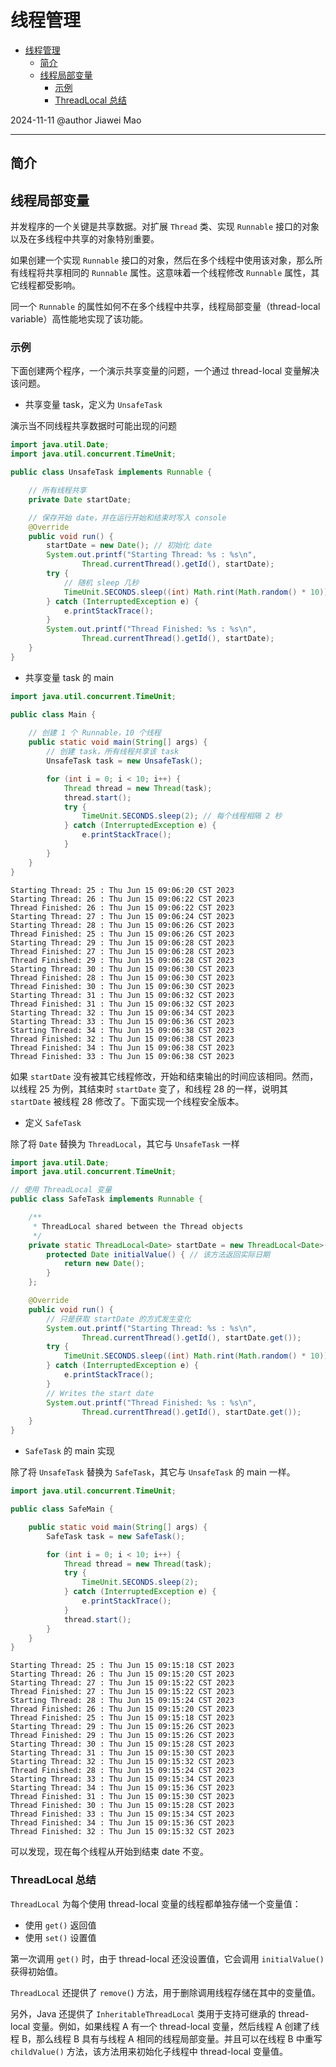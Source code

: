 # 线程管理

- [线程管理](#线程管理)
  - [简介](#简介)
  - [线程局部变量](#线程局部变量)
    - [示例](#示例)
    - [ThreadLocal 总结](#threadlocal-总结)

2024-11-11
@author Jiawei Mao
***

## 简介



## 线程局部变量

并发程序的一个关键是共享数据。对扩展 `Thread` 类、实现 `Runnable` 接口的对象以及在多线程中共享的对象特别重要。

如果创建一个实现 `Runnable` 接口的对象，然后在多个线程中使用该对象，那么所有线程将共享相同的 `Runnable` 属性。这意味着一个线程修改 `Runnable` 属性，其它线程都受影响。

同一个 `Runnable` 的属性如何不在多个线程中共享，线程局部变量（thread-local variable）高性能地实现了该功能。

### 示例

下面创建两个程序，一个演示共享变量的问题，一个通过 thread-local 变量解决该问题。

- 共享变量 task，定义为 `UnsafeTask`

演示当不同线程共享数据时可能出现的问题

```java
import java.util.Date;
import java.util.concurrent.TimeUnit;

public class UnsafeTask implements Runnable {

    // 所有线程共享
    private Date startDate;

    // 保存开始 date，并在运行开始和结束时写入 console
    @Override
    public void run() {
        startDate = new Date(); // 初始化 date
        System.out.printf("Starting Thread: %s : %s\n",
                Thread.currentThread().getId(), startDate);
        try {
	        // 随机 sleep 几秒
            TimeUnit.SECONDS.sleep((int) Math.rint(Math.random() * 10));
        } catch (InterruptedException e) {
            e.printStackTrace();
        }
        System.out.printf("Thread Finished: %s : %s\n",
                Thread.currentThread().getId(), startDate);
    }
}
```

- 共享变量 task 的 main 

```java
import java.util.concurrent.TimeUnit;

public class Main {
    
    // 创建 1 个 Runnable，10 个线程
    public static void main(String[] args) {
        // 创建 task，所有线程共享该 task
        UnsafeTask task = new UnsafeTask();

        for (int i = 0; i < 10; i++) {
            Thread thread = new Thread(task);
            thread.start();
            try {
                TimeUnit.SECONDS.sleep(2); // 每个线程相隔 2 秒
            } catch (InterruptedException e) {
                e.printStackTrace();
            }
        }
    }
}
```

```
Starting Thread: 25 : Thu Jun 15 09:06:20 CST 2023
Starting Thread: 26 : Thu Jun 15 09:06:22 CST 2023
Thread Finished: 26 : Thu Jun 15 09:06:22 CST 2023
Starting Thread: 27 : Thu Jun 15 09:06:24 CST 2023
Starting Thread: 28 : Thu Jun 15 09:06:26 CST 2023
Thread Finished: 25 : Thu Jun 15 09:06:26 CST 2023
Starting Thread: 29 : Thu Jun 15 09:06:28 CST 2023
Thread Finished: 27 : Thu Jun 15 09:06:28 CST 2023
Thread Finished: 29 : Thu Jun 15 09:06:28 CST 2023
Starting Thread: 30 : Thu Jun 15 09:06:30 CST 2023
Thread Finished: 28 : Thu Jun 15 09:06:30 CST 2023
Thread Finished: 30 : Thu Jun 15 09:06:30 CST 2023
Starting Thread: 31 : Thu Jun 15 09:06:32 CST 2023
Thread Finished: 31 : Thu Jun 15 09:06:32 CST 2023
Starting Thread: 32 : Thu Jun 15 09:06:34 CST 2023
Starting Thread: 33 : Thu Jun 15 09:06:36 CST 2023
Starting Thread: 34 : Thu Jun 15 09:06:38 CST 2023
Thread Finished: 32 : Thu Jun 15 09:06:38 CST 2023
Thread Finished: 34 : Thu Jun 15 09:06:38 CST 2023
Thread Finished: 33 : Thu Jun 15 09:06:38 CST 2023
```

如果 `startDate` 没有被其它线程修改，开始和结束输出的时间应该相同。然而，以线程 25 为例，其结束时 `startDate` 变了，和线程 28  的一样，说明其 `startDate` 被线程 28 修改了。下面实现一个线程安全版本。

- 定义 `SafeTask`

除了将 `Date` 替换为 `ThreadLocal`，其它与 `UnsafeTask` 一样

```java
import java.util.Date;
import java.util.concurrent.TimeUnit;

// 使用 ThreadLocal 变量
public class SafeTask implements Runnable {

    /**
     * ThreadLocal shared between the Thread objects
     */
    private static ThreadLocal<Date> startDate = new ThreadLocal<Date>() {
        protected Date initialValue() { // 该方法返回实际日期
            return new Date();
        }
    };

    @Override
    public void run() {
        // 只是获取 startDate 的方式发生变化
        System.out.printf("Starting Thread: %s : %s\n",
                Thread.currentThread().getId(), startDate.get());
        try {
            TimeUnit.SECONDS.sleep((int) Math.rint(Math.random() * 10));
        } catch (InterruptedException e) {
            e.printStackTrace();
        }
        // Writes the start date
        System.out.printf("Thread Finished: %s : %s\n",
                Thread.currentThread().getId(), startDate.get());
    }
}
```

- `SafeTask` 的 main 实现

除了将 `UnsafeTask` 替换为 `SafeTask`，其它与 `UnsafeTask` 的 main 一样。

```java
import java.util.concurrent.TimeUnit;

public class SafeMain {

    public static void main(String[] args) {
        SafeTask task = new SafeTask();

        for (int i = 0; i < 10; i++) {
            Thread thread = new Thread(task);
            try {
                TimeUnit.SECONDS.sleep(2);
            } catch (InterruptedException e) {
                e.printStackTrace();
            }
            thread.start();
        }
    }
}
```

```
Starting Thread: 25 : Thu Jun 15 09:15:18 CST 2023
Starting Thread: 26 : Thu Jun 15 09:15:20 CST 2023
Starting Thread: 27 : Thu Jun 15 09:15:22 CST 2023
Thread Finished: 27 : Thu Jun 15 09:15:22 CST 2023
Starting Thread: 28 : Thu Jun 15 09:15:24 CST 2023
Thread Finished: 26 : Thu Jun 15 09:15:20 CST 2023
Thread Finished: 25 : Thu Jun 15 09:15:18 CST 2023
Starting Thread: 29 : Thu Jun 15 09:15:26 CST 2023
Thread Finished: 29 : Thu Jun 15 09:15:26 CST 2023
Starting Thread: 30 : Thu Jun 15 09:15:28 CST 2023
Starting Thread: 31 : Thu Jun 15 09:15:30 CST 2023
Starting Thread: 32 : Thu Jun 15 09:15:32 CST 2023
Thread Finished: 28 : Thu Jun 15 09:15:24 CST 2023
Starting Thread: 33 : Thu Jun 15 09:15:34 CST 2023
Starting Thread: 34 : Thu Jun 15 09:15:36 CST 2023
Thread Finished: 31 : Thu Jun 15 09:15:30 CST 2023
Thread Finished: 30 : Thu Jun 15 09:15:28 CST 2023
Thread Finished: 33 : Thu Jun 15 09:15:34 CST 2023
Thread Finished: 34 : Thu Jun 15 09:15:36 CST 2023
Thread Finished: 32 : Thu Jun 15 09:15:32 CST 2023
```

可以发现，现在每个线程从开始到结束 date 不变。

### ThreadLocal 总结

`ThreadLocal` 为每个使用 thread-local 变量的线程都单独存储一个变量值：

- 使用 `get()` 返回值
- 使用 `set()` 设置值

第一次调用 `get()` 时，由于 thread-local 还没设置值，它会调用 `initialValue()` 获得初始值。

`ThreadLocal` 还提供了 `remove(`) 方法，用于删除调用线程存储在其中的变量值。

另外，Java 还提供了 `InheritableThreadLocal` 类用于支持可继承的 thread-local 变量。例如，如果线程 A 有一个 thread-local 变量，然后线程 A 创建了线程 B，那么线程 B 具有与线程 A 相同的线程局部变量。并且可以在线程 B 中重写 `childValue()` 方法，该方法用来初始化子线程中 thread-local 变量值。
